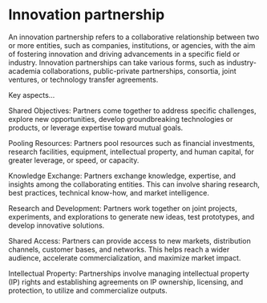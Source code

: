 # Innovation partnership

An innovation partnership refers to a collaborative relationship between two or more entities, such as companies, institutions, or agencies, with the aim of fostering innovation and driving advancements in a specific field or industry. Innovation partnerships can take various forms, such as industry-academia collaborations, public-private partnerships, consortia, joint ventures, or technology transfer agreements. 

Key aspects…

Shared Objectives: Partners come together to address specific challenges, explore new opportunities,  develop groundbreaking technologies or products, or leverage expertise toward mutual goals. 

Pooling Resources: Partners pool resources such as financial investments, research facilities, equipment, intellectual property, and human capital, for greater leverage, or speed, or capacity.

Knowledge Exchange: Partners exchange knowledge, expertise, and insights among the collaborating entities. This can involve sharing research, best practices, technical know-how, and market intelligence.

Research and Development: Partners work together on joint projects, experiments, and explorations to generate new ideas, test prototypes, and develop innovative solutions.

Shared Access: Partners can provide access to new markets, distribution channels, customer bases, and networks. This helps reach a wider audience, accelerate commercialization, and maximize market impact.

Intellectual Property: Partnerships involve managing intellectual property (IP) rights and establishing  agreements on IP ownership, licensing, and protection, to utilize and commercialize outputs.
